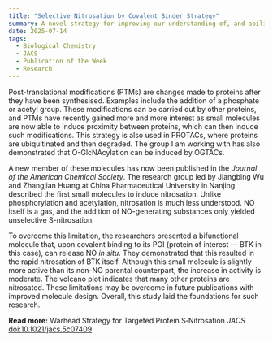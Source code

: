 ```yaml
---
title: "Selective Nitrosation by Covalent Binder Strategy"  
summary: A novel strategy for improving our understanding of, and ability to utilise, nitrosation as a post-translational modification.
date: 2025-07-14
tags:
  - Biological Chemistry
  - JACS
  - Publication of the Week
  - Research
---
```


Post-translational modifications (PTMs) are changes made to proteins after they have been synthesised. Examples include the addition of a phosphate or acetyl group. These modifications can be carried out by other proteins, and PTMs have recently gained more and more interest as small molecules are now able to induce proximity between proteins, which can then induce such modifications. This strategy is also used in PROTACs, where proteins are ubiquitinated and then degraded. The group I am working with has also demonstrated that O-GlcNAcylation can be induced by OGTACs.

A new member of these molecules has now been published in the *Journal of the American Chemical Society*. The research group led by Jiangbing Wu and Zhangjian Huang at China Pharmaceutical University in Nanjing described the first small molecules to induce nitrosation. Unlike phosphorylation and acetylation, nitrosation is much less understood. NO itself is a gas, and the addition of NO-generating substances only yielded unselective S-nitrosation.

To overcome this limitation, the researchers presented a bifunctional molecule that, upon covalent binding to its POI (protein of interest — BTK in this case), can release NO *in situ*. They demonstrated that this resulted in the rapid nitrosation of BTK itself. Although this small molecule is slightly more active than its non-NO parental counterpart, the increase in activity is moderate. The volcano plot indicates that many other proteins are nitrosated. These limitations may be overcome in future publications with improved molecule design. Overall, this study laid the foundations for such research.

**Read more:** Warhead Strategy for Targeted Protein S‑Nitrosation *JACS* [doi:10.1021/jacs.5c07409](https://www.doi.org/10.1021/jacs.5c07409)